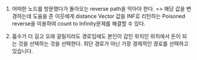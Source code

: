 1. 어떠한 노드를 방문했다가 돌아오는 reverse path을 막아야 한다. => 해당 값을 변경하는데 도움을 준 이웃에게 distance Vector 값을 INF로 리턴하는 Poisoned reverse을 이용하여 count to Infinity문제를 해결할 수 있다.

2. 홉수가 더 길고 오래 걸릴지라도 경로임에도 본인이 갑인 위치인 위치에서 돈이 되는 것을 선택하는 것을 선택한다. 최단 경로가 아닌 가장 경제적인 경로를 선택하고 있습니다.
